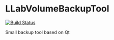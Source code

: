 # LLabVolumeBackupTool

[![Build Status](https://travis-ci.com/pjnr1/LLabVolumeBackupTool.svg?branch=master)](https://travis-ci.com/pjnr1/LLabVolumeBackupTool)

Small backup tool based on Qt
